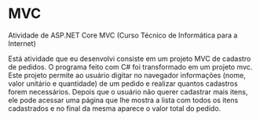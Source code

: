 # MVC
Atividade de ASP.NET Core MVC (Curso Técnico de Informática para a Internet)

Está atividade que eu desenvolvi consiste em um projeto MVC de cadastro de pedidos. 
O programa feito com C# foi transformado em um projeto mvc. Este projeto permite 
ao usuário digitar no navegador informações (nome, valor unitário e quantidade) de um 
pedido e realizar quantos cadastros forem necessários. Depois que o usuário não querer 
cadastrar mais itens, ele pode acessar uma página que lhe mostra a lista com todos os 
itens cadastrados e no final da mesma aparece o valor total do pedido.

